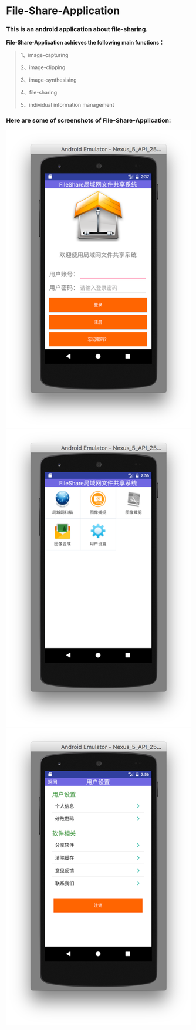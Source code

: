 # File-Share-Application
### This is an android application about file-sharing.
**File-Share-Application achieves the following main functions：**
> 1、image-capturing
> 
> 2、image-clipping
> 
> 3、image-synthesising
> 
> 4、file-sharing
> 
> 5、individual information management
### Here are some of screenshots of File-Share-Application:
![github](https://github.com/JyNeo/File-Share-Application/blob/master/screenshot1.png "github")
![github](https://github.com/JyNeo/File-Share-Application/blob/master/screenshot2.png "github")
![github](https://github.com/JyNeo/File-Share-Application/blob/master/screenshot3.png "github")
